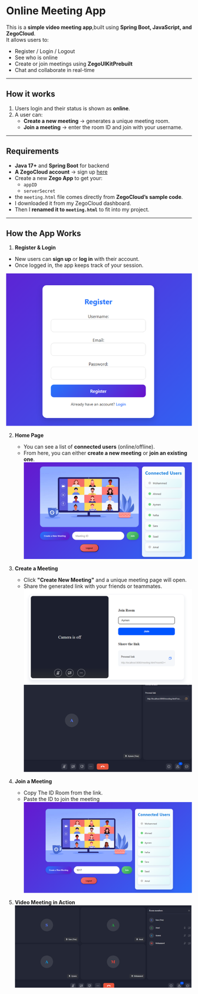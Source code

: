 #  Online Meeting App

This is a **simple video meeting app**,built using **Spring Boot, JavaScript, and ZegoCloud**.  
It allows users to:
-  Register / Login / Logout
-  See who is online
-  Create or join meetings using **ZegoUIKitPrebuilt**
-  Chat and collaborate in real-time

---

##  How it works
1. Users login and their status is shown as **online**.
2. A user can:
    - **Create a new meeting** → generates a unique meeting room.
    - **Join a meeting** → enter the room ID and join with your username.

---

##  Requirements
- **Java 17+** and **Spring Boot** for backend
- **A ZegoCloud account** → sign up [here](https://www.zegocloud.com/)
- Create a new **Zego App** to get your:
    - `appID`
    - `serverSecret`
- the `meeting.html` file comes directly from **ZegoCloud’s sample code**.
- I downloaded it from my ZegoCloud dashboard.
- Then I **renamed it to `meeting.html`** to fit into my project.

---

##  How the App Works

1. **Register & Login** 
- New users can **sign up** or **log in** with their account.
- Once logged in, the app keeps track of your session.

![Register Screenshot](illustrations/register.png)  


2. **Home Page** 
    - You can see a list of **connected users** (online/offline).
    - From here, you can either **create a new meeting** or **join an existing one**.  
      ![Home Page Screenshot](illustrations/home.png)

3. **Create a Meeting** 
    - Click **"Create New Meeting"** and a unique meeting page will open.
    - Share the generated link with your friends or teammates.  
      ![Create Meeting Screenshot](illustrations/userCreatesMeeting.png)
      ![Copy Link Screenshot](illustrations/copyLink.png)

4. **Join a Meeting** 
    - Copy The ID Room from the link.
    - Paste the ID to join the meeting  
      ![Paste Link Screenshot](illustrations/pasteTheLink.png)

5. **Video Meeting in Action**  
   ![Video Meeting Screenshot](illustrations/theMeeting.png)

